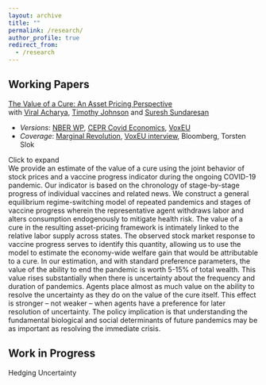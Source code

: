 ```yaml
---
layout: archive
title: ""
permalink: /research/
author_profile: true
redirect_from:
  - /research
---
```


Working Papers
------

[The Value of a Cure: An Asset Pricing Perspective](https://papers.ssrn.com/sol3/papers.cfm?abstract_id=3731098)<br/>
with [Viral Acharya](http://pages.stern.nyu.edu/~sternfin/vacharya/), [Timothy Johnson](https://timothyjohnson.web.illinois.edu/) and [Suresh Sundaresan](https://www0.gsb.columbia.edu/faculty/ssundaresan/)<br/>
- *Versions*: [NBER WP](https://www.nber.org/papers/w28127), [CEPR Covid Economics](https://cepr.org/file/10122/download?token=S6Tae4yD), [VoxEU](https://voxeu.org/article/value-vaccine-end-covid-19-worth-between-5-and-15-wealth)
- *Coverage*: [Marginal Revolution](https://marginalrevolution.com/marginalrevolution/2020/11/the-pandemic-is-indeed-a-big-deal.html), [VoxEU interview](https://voxeu.org/content/value-cure-covid-19-what-are-asset-prices-telling-us), Bloomberg, Torsten Slok 
<Abstract>
<summary>Click to expand</summary>
We provide an estimate of the value of a cure using the joint behavior of stock prices and a vaccine progress indicator during the ongoing COVID-19 pandemic. Our indicator is based on the chronology of stage-by-stage progress of individual vaccines and related news. We construct a general equilibrium regime-switching model of repeated pandemics and stages of vaccine progress wherein the representative agent withdraws labor and alters consumption endogenously to mitigate health risk. The value of a cure in the resulting asset-pricing framework is intimately linked to the relative labor supply across states. The observed stock market response to vaccine progress serves to identify this quantity, allowing us to use the model to estimate the economy-wide welfare gain that would be attributable to a cure. In our estimation, and with standard preference parameters, the value of the ability to end the pandemic is worth 5-15% of total wealth. This value rises substantially when there is uncertainty about the frequency and duration of pandemics. Agents place almost as much value on the ability to resolve the uncertainty as they do on the value of the cure itself. This effect is stronger – not weaker – when agents have a preference for later resolution of uncertainty. The policy implication is that understanding the fundamental biological and social determinants of future pandemics may be as important as resolving the immediate crisis.
</details>



Work in Progress
------

Hedging Uncertainty
